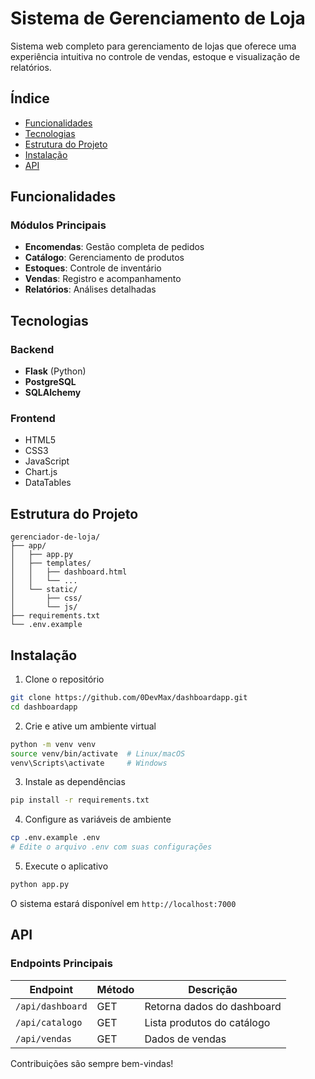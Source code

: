 # Sistema de Gerenciamento de Loja

Sistema web completo para gerenciamento de lojas que oferece uma experiência intuitiva no controle de vendas, estoque e visualização de relatórios.



## Índice

- [Funcionalidades](#-funcionalidades)
- [Tecnologias](#-tecnologias)
- [Estrutura do Projeto](#-estrutura-do-projeto)
- [Instalação](#-instalação)
- [API](#-api)

## Funcionalidades

### Módulos Principais
-  **Encomendas**: Gestão completa de pedidos
-  **Catálogo**: Gerenciamento de produtos
-  **Estoques**: Controle de inventário
-  **Vendas**: Registro e acompanhamento
-  **Relatórios**: Análises detalhadas

## Tecnologias

### Backend
- **Flask** (Python)
- **PostgreSQL**
- **SQLAlchemy**

### Frontend
- HTML5
- CSS3
- JavaScript
- Chart.js
- DataTables

## Estrutura do Projeto

```
gerenciador-de-loja/
├── app/
│   ├── app.py
│   ├── templates/
│   │   ├── dashboard.html
│   │   └── ...
│   └── static/
│       ├── css/
│       └── js/
├── requirements.txt
└── .env.example
```

## Instalação

1. Clone o repositório
```bash
git clone https://github.com/0DevMax/dashboardapp.git
cd dashboardapp
```

2. Crie e ative um ambiente virtual
```bash
python -m venv venv
source venv/bin/activate  # Linux/macOS
venv\Scripts\activate     # Windows
```

3. Instale as dependências
```bash
pip install -r requirements.txt
```

4. Configure as variáveis de ambiente
```bash
cp .env.example .env
# Edite o arquivo .env com suas configurações
```

5. Execute o aplicativo
```bash
python app.py
```

O sistema estará disponível em `http://localhost:7000`

## API

### Endpoints Principais

| Endpoint | Método | Descrição |
|----------|---------|-----------|
| `/api/dashboard` | GET | Retorna dados do dashboard |
| `/api/catalogo` | GET | Lista produtos do catálogo |
| `/api/vendas` | GET | Dados de vendas |


Contribuições são sempre bem-vindas!

